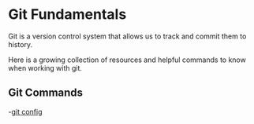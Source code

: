 # Git Fundamentals

Git is a version control system that allows us to track and commit them to history.

Here is a growing collection of resources and helpful commands to know when working with git.

## Git Commands

-[git config](./commands/Config.md)